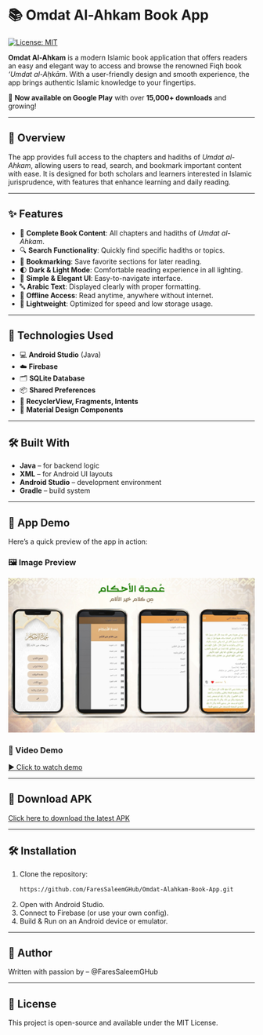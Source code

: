 # 📚 Omdat Al-Ahkam Book App
[![License: MIT](https://img.shields.io/badge/License-MIT-yellow.svg)](LICENSE)

**Omdat Al-Ahkam** is a modern Islamic book application that offers readers an easy and elegant way to access and browse the renowned Fiqh book *‘Umdat al-Aḥkām*. With a user-friendly design and smooth experience, the app brings authentic Islamic knowledge to your fingertips.

📱 **Now available on Google Play** with over **15,000+ downloads** and growing!

---

## 🕌 Overview

The app provides full access to the chapters and hadiths of *Umdat al-Ahkam*, allowing users to read, search, and bookmark important content with ease. It is designed for both scholars and learners interested in Islamic jurisprudence, with features that enhance learning and daily reading.

---

## ✨ Features

- 📖 **Complete Book Content**: All chapters and hadiths of *Umdat al-Ahkam*.
- 🔍 **Search Functionality**: Quickly find specific hadiths or topics.
- 📌 **Bookmarking**: Save favorite sections for later reading.
- 🌓 **Dark & Light Mode**: Comfortable reading experience in all lighting.
- 🎨 **Simple & Elegant UI**: Easy-to-navigate interface.
- 🔤 **Arabic Text**: Displayed clearly with proper formatting.
- 🔄 **Offline Access**: Read anytime, anywhere without internet.
- 💾 **Lightweight**: Optimized for speed and low storage usage.

---

## 🔧 Technologies Used

- 💻 **Android Studio** (Java)
- ☁️ **Firebase**
- 🗂️ **SQLite Database**
- 📦 **Shared Preferences**
- 🧩 **RecyclerView, Fragments, Intents**
- 🎨 **Material Design Components**

---

## 🛠️ Built With
- **Java** – for backend logic
- **XML** – for Android UI layouts
- **Android Studio** – development environment
- **Gradle** – build system

---

## 📱 App Demo
Here’s a quick preview of the app in action:
### 🖼️ Image Preview
![Omdat Al-Ahkam Book](assets/demo.jpeg)

### 🎥 Video Demo
[▶️ Click to watch demo](https://www.youtube.com/watch?v=KCkn0x29naA)

---

## 📱 Download APK
[Click here to download the latest APK](apk/app-release.apk)

---

## 🛠️ Installation

1. Clone the repository:
   ```bash
   https://github.com/FaresSaleemGHub/Omdat-Alahkam-Book-App.git
2. Open with Android Studio.
3. Connect to Firebase (or use your own config).
4. Build & Run on an Android device or emulator.

---

## 👤 Author
Written with passion by – @FaresSaleemGHub

---

## 📜 License
This project is open-source and available under the MIT License.
